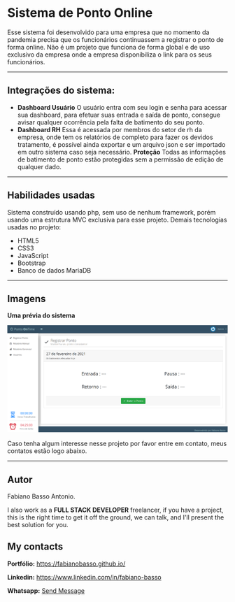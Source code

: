 # Sistema de Ponto Online

Esse sistema foi desenvolvido para uma empresa que no momento da pandemia precisa que os funcionários continuassem a registrar o ponto de forma online.
Não é um projeto que funciona de forma global e de uso exclusivo da empresa onde a empresa disponibiliza o link para os seus funcionários.



---

## Integrações do sistema:
- **Dashboard Usuário** O usuário entra com seu login e senha para acessar sua dashboard, para efetuar suas entrada e saída de ponto, consegue avisar qualquer ocorrência pela falta de batimento do seu ponto.
- **Dashboard RH** Essa é acessada por membros do setor de rh da empresa, onde tem os relatórios de completo para fazer os devidos tratamento, é possível ainda exportar e um arquivo json e ser importado em outro sistema caso seja necessário.
**Proteção** Todas as informações de batimento de ponto estão protegidas sem a permissão de edição de qualquer dado.
---

## Habilidades usadas
Sistema construído usando php, sem uso de nenhum framework, porém usando uma estrutura MVC exclusiva para esse projeto. Demais tecnologias usadas no projeto:
- HTML5
- CSS3
- JavaScript
- Bootstrap
- Banco de dados MariaDB

---

## Imagens
**Uma prévia do sistema**
<br>

<img src="./Previa.png">

<br>

Caso tenha algum interesse nesse projeto por favor entre em contato, meus contatos estão logo abaixo.

---

## Autor

Fabiano Basso Antonio.

I also work as a **FULL STACK DEVELOPER** freelancer, if you have a project, this is the right time to get it off the ground, we can talk, and I'll present the best solution for you.

## My contacts
**Portfólio:** https://fabianobasso.github.io/

**Linkedin:** https://www.linkedin.com/in/fabiano-basso

**Whatsapp:** [Send Message](https://api.whatsapp.com/send?phone=5519999979098)
